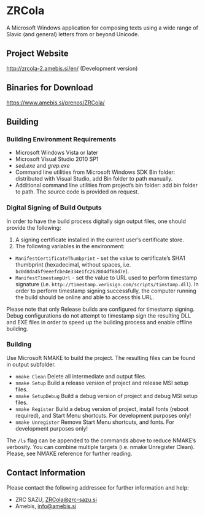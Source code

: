 # ZRCola

A Microsoft Windows application for composing texts using a wide range of Slavic (and general) letters from or beyond Unicode.

## Project Website
http://zrcola-2.amebis.si/en/ (Development version)

## Binaries for Download
https://www.amebis.si/prenos/ZRCola/

## Building

### Building Environment Requirements
- Microsoft Windows Vista or later
- Microsoft Visual Studio 2010 SP1
- _sed.exe_ and _grep.exe_
- Command line utilities from Microsoft Windows SDK Bin folder: distributed with Visual Studio, add Bin folder to path manually.
- Additional command line utilities from project’s bin folder: add bin folder to path. The source code is provided on request.

### Digital Signing of Build Outputs
In order to have the build process digitally sign output files, one should provide the following:

1. A signing certificate installed in the current user’s certificate store.
2. The following variables in the environment:
  - `ManifestCertificateThumbprint` - set the value to certificate’s SHA1 thumbprint (hexadecimal, without spaces, i.e. `bc0d8da45f9eeefcbe4e334e1fc262804df88d7e`).
  - `ManifestTimestampUrl` - set the value to URL used to perform timestamp signature (i.e. `http://timestamp.verisign.com/scripts/timstamp.dll`). In order to perform timestamp signing successfully, the computer running the build should be online and able to access this URL.

Please note that only Release builds are configured for timestamp signing. Debug configurations do not attempt to timestamp sign the resulting DLL and EXE files in order to speed up the building process and enable offline building.

### Building
Use Microsoft NMAKE to build the project. The resulting files can be found in output subfolder.

- `nmake Clean`	Delete all intermediate and output files.
- `nmake Setup`	Build a release version of project and release MSI setup files.
- `nmake SetupDebug`	Build a debug version of project and debug MSI setup files.
- `nmake Register`	Build a debug version of project, install fonts (reboot required), and Start Menu shortcuts. For development purposes only!
- `nmake Unregister`	Remove Start Menu shortcuts, and fonts. For development purposes only!

The `/ls` flag can be appended to the commands above to reduce NMAKE’s verbosity. You can combine multiple targets (i.e. nmake Unregister Clean). Please, see NMAKE reference for further reading.

## Contact Information
Please contact the following addressee for further information and help:
- ZRC SAZU, ZRCola@zrc-sazu.si 
- Amebis, info@amebis.si
